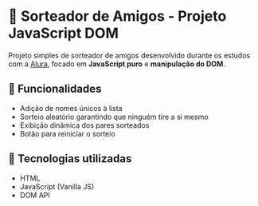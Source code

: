 # 🎁 Sorteador de Amigos - Projeto JavaScript DOM

Projeto simples de sorteador de amigos desenvolvido durante os estudos com a [Alura](https://www.alura.com.br/), focado em **JavaScript puro** e **manipulação do DOM**.

## 🚀 Funcionalidades

- Adição de nomes únicos à lista
- Sorteio aleatório garantindo que ninguém tire a si mesmo
- Exibição dinâmica dos pares sorteados
- Botão para reiniciar o sorteio

## 🧠 Tecnologias utilizadas

- HTML  
- JavaScript (Vanilla JS)  
- DOM API
